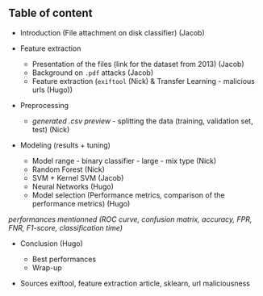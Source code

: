 ## Table of content

- Introduction
    (File attachment on disk classifier) (Jacob)

- Feature extraction
    - Presentation of the files (link for the dataset from 2013) (Jacob)
    - Background on `.pdf` attacks (Jacob)
    - Feature extraction (`exiftool` (Nick) & Transfer Learning - malicious urls (Hugo))


- Preprocessing
    - *generated .csv preview* - splitting the data (training, validation set, test) (Nick)


- Modeling (results + tuning) 
    - Model range -  binary classifier - large - mix type (Nick)
    - Random Forest (Nick)
    - SVM + Kernel SVM (Jacob)
    - Neural Networks (Hugo)
    - Model selection (Performance metrics, comparison of the performance metrics) (Hugo)

*performances mentionned (ROC curve, confusion matrix, accuracy, FPR, FNR, F1-score, classification time)*

- Conclusion (Hugo)
    - Best performances
    - Wrap-up


- Sources 
exiftool, feature extraction article, sklearn, url maliciousness